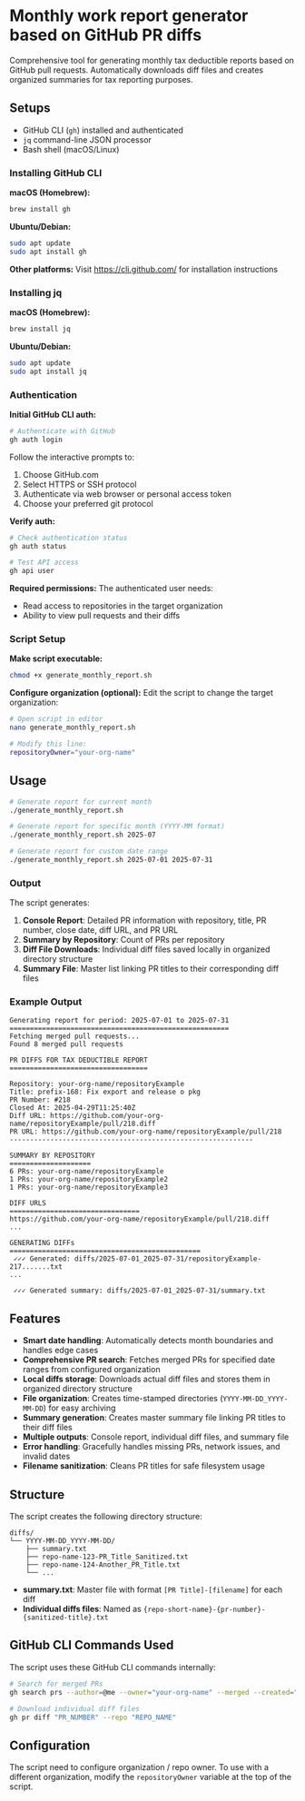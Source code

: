 # Monthly work report generator based on GitHub PR diffs

Comprehensive tool for generating monthly tax deductible reports based on GitHub pull requests.
Automatically downloads diff files and creates organized summaries for tax reporting purposes.

## Setups

- GitHub CLI (`gh`) installed and authenticated
- `jq` command-line JSON processor
- Bash shell (macOS/Linux)

### Installing GitHub CLI

**macOS (Homebrew):**
```bash
brew install gh
```

**Ubuntu/Debian:**
```bash
sudo apt update
sudo apt install gh
```

**Other platforms:** Visit https://cli.github.com/ for installation instructions

### Installing jq

**macOS (Homebrew):**
```bash
brew install jq
```

**Ubuntu/Debian:**
```bash
sudo apt update
sudo apt install jq
```

### Authentication

**Initial GitHub CLI auth:**

```bash
# Authenticate with GitHub
gh auth login
```

Follow the interactive prompts to:
1. Choose GitHub.com
2. Select HTTPS or SSH protocol
3. Authenticate via web browser or personal access token
4. Choose your preferred git protocol

**Verify auth:**
```bash
# Check authentication status
gh auth status

# Test API access
gh api user
```

**Required permissions:**
The authenticated user needs:
- Read access to repositories in the target organization
- Ability to view pull requests and their diffs

### Script Setup

**Make script executable:**
```bash
chmod +x generate_monthly_report.sh
```

**Configure organization (optional):**
Edit the script to change the target organization:
```bash
# Open script in editor
nano generate_monthly_report.sh

# Modify this line:
repositoryOwner="your-org-name"
```

## Usage

```bash
# Generate report for current month
./generate_monthly_report.sh

# Generate report for specific month (YYYY-MM format)
./generate_monthly_report.sh 2025-07

# Generate report for custom date range
./generate_monthly_report.sh 2025-07-01 2025-07-31
```

### Output

The script generates:

1. **Console Report**: Detailed PR information with repository, title, PR number, close date, diff URL, and PR URL
2. **Summary by Repository**: Count of PRs per repository
3. **Diff File Downloads**: Individual diff files saved locally in organized directory structure
4. **Summary File**: Master list linking PR titles to their corresponding diff files

### Example Output

```
Generating report for period: 2025-07-01 to 2025-07-31
======================================================
Fetching merged pull requests...
Found 8 merged pull requests

PR DIFFS FOR TAX DEDUCTIBLE REPORT
==================================

Repository: your-org-name/repositoryExample
Title: prefix-168: Fix export and release o pkg
PR Number: #218
Closed At: 2025-04-29T11:25:40Z
Diff URL: https://github.com/your-org-name/repositoryExample/pull/218.diff
PR URL: https://github.com/your-org-name/repositoryExample/pull/218
------------------------------------------------------------

SUMMARY BY REPOSITORY
====================
6 PRs: your-org-name/repositoryExample
1 PRs: your-org-name/repositoryExample2
1 PRs: your-org-name/repositoryExample3

DIFF URLS
================================
https://github.com/your-org-name/repositoryExample/pull/218.diff
...

GENERATING DIFFs
===============================================
 ✓✓✓ Generated: diffs/2025-07-01_2025-07-31/repositoryExample-217.......txt
...

 ✓✓✓ Generated summary: diffs/2025-07-01_2025-07-31/summary.txt
```

## Features

- **Smart date handling**: Automatically detects month boundaries and handles edge cases
- **Comprehensive PR search**: Fetches merged PRs for specified date ranges from configured organization
- **Local diffs storage**: Downloads actual diff files and stores them in organized directory structure
- **File organization**: Creates time-stamped directories (`YYYY-MM-DD_YYYY-MM-DD`) for easy archiving
- **Summary generation**: Creates master summary file linking PR titles to their diff files
- **Multiple outputs**: Console report, individual diff files, and summary file
- **Error handling**: Gracefully handles missing PRs, network issues, and invalid dates
- **Filename sanitization**: Cleans PR titles for safe filesystem usage

## Structure

The script creates the following directory structure:

```
diffs/
└── YYYY-MM-DD_YYYY-MM-DD/
    ├── summary.txt
    ├── repo-name-123-PR_Title_Sanitized.txt
    ├── repo-name-124-Another_PR_Title.txt
    └── ...
```

- **summary.txt**: Master file with format `[PR Title]-[filename]` for each diff
- **Individual diffs files**: Named as `{repo-short-name}-{pr-number}-{sanitized-title}.txt`

## GitHub CLI Commands Used

The script uses these GitHub CLI commands internally:
```bash
# Search for merged PRs
gh search prs --author=@me --owner="your-org-name" --merged --created="YYYY-MM-DD..YYYY-MM-DD" --json title,repository,url,closedAt,number

# Download individual diff files
gh pr diff "PR_NUMBER" --repo "REPO_NAME"
```

## Configuration

The script need to configure organization / repo owner.
To use with a different organization, modify the `repositoryOwner` variable at the top of the script.
